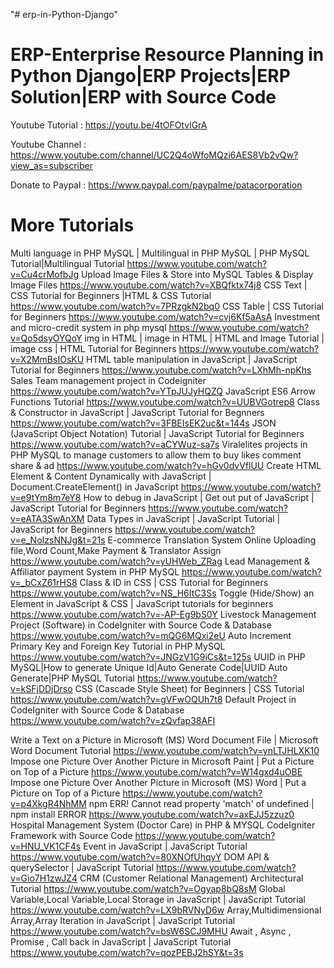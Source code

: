 "# erp-in-Python-Django" 

ERP-Enterprise Resource Planning in Python Django|ERP Projects|ERP Solution|ERP with Source Code
================================================================================================


Youtube Tutorial : https://youtu.be/4tOFOtvlGrA

Youtube Channel : https://www.youtube.com/channel/UC2Q4oWfoMQzi6AES8Vb2vQw?view_as=subscriber

Donate to Paypal : https://www.paypal.com/paypalme/patacorporation

More Tutorials
===================

Multi language in PHP MySQL | Multilingual in PHP MySQL | PHP MySQL Tutorial|Multilingual  Tutorial 
https://www.youtube.com/watch?v=Cu4crMofbJg 
  Upload Image Files & Store into MySQL Tables & Display Image Files https://www.youtube.com/watch?v=XBQfktx74j8 
  CSS Text | CSS Tutorial for Beginners |HTML & CSS Tutorial https://www.youtube.com/watch?v=7PRzgkN2bq0 
  CSS Table | CSS Tutorial for Beginners 
https://www.youtube.com/watch?v=cvj6Kf5aAsA 
  Investment and micro-credit system in php mysql 
https://www.youtube.com/watch?v=Qo5dsyOYQoY 
  img in HTML | image in HTML | HTML and Image Tutorial | image css | HTML Tutorial for Beginners https://www.youtube.com/watch?v=X2MmBsIOsKU 
  HTML table manipulation in JavaScript | JavaScript Tutorial for Beginners https://www.youtube.com/watch?v=LXhMh-npKhs 
  Sales Team management project in Codeigniter 
https://www.youtube.com/watch?v=YTpJUJyHQZQ 
  JavaScript ES6 Arrow Functions Tutorial 
https://www.youtube.com/watch?v=UUBVGotrep8 
  Class & Constructor in JavaScript | JavaScript Tutorial for Begnners https://www.youtube.com/watch?v=3FBEIsEK2uc&t=144s 
  JSON (JavaScript Object Notation) Tutorial | JavaScript Tutorial for Beginners https://www.youtube.com/watch?v=aCYWuz-sa7s 
  Viralelites projects  in PHP MySQL to manage customers to allow them to buy likes comment share & ad 
https://www.youtube.com/watch?v=hGv0dvVflUU 
  Create HTML Element & Content Dynamically with JavaScript | Document.CreateElement() in JavaScript 
https://www.youtube.com/watch?v=e9tYm8m7eY8 
  How to debug in JavaScript | Get out put of JavaScript  | JavaScript Tutorial for Beginners https://www.youtube.com/watch?v=eATA3SwAnXM 
  Data Types in JavaScript | JavaScript Tutorial | JavaScript for Beginners https://www.youtube.com/watch?v=e_NoIzsNNJg&t=21s 
  E-commerce Translation System Online Uploading file,Word Count,Make Payment & Translator Assign https://www.youtube.com/watch?v=yUHWeb_ZRag 
  Lead Management & Affiliator payment System in PHP MySQL 
https://www.youtube.com/watch?v=_bCxZ61rHS8 
  Class & ID in CSS | CSS Tutorial for Beginners 
https://www.youtube.com/watch?v=NS_H6ItC3Ss 
  Toggle (Hide/Show) an Element in JavaScript & CSS | JavaScript  tutorials for beginners https://www.youtube.com/watch?v=-AP-Eg9bS0Y 
  Livestock Management Project (Software) in CodeIgniter with Source Code & Database https://www.youtube.com/watch?v=mQG6MQxi2eU 
  Auto Increment Primary Key and Foreign Key Tutorial in PHP MySQL https://www.youtube.com/watch?v=JNGzV1G9iCs&t=125s 
  UUID in PHP MySQL|How to generate Unique Id|Auto Generate Code|UUID Auto Generate|PHP MySQL Tutorial https://www.youtube.com/watch?v=kSFjDDjDrso 
  CSS (Cascade Style Sheet) for Beginners | CSS Tutorial 
https://www.youtube.com/watch?v=gVFwOQUh7t8 
  Default Project in CodeIgniter  with Source Code & Database 
https://www.youtube.com/watch?v=zQvfap38AFI 
  
Write  a Text on a Picture in Microsoft (MS) Word Document File  | Microsoft Word Document Tutorial
https://www.youtube.com/watch?v=ynLTJHLXK10 
  Impose one Picture Over Another Picture in Microsoft Paint | Put a Picture on Top of a Picture https://www.youtube.com/watch?v=W14gxd4uOBE 
  Impose one Picture Over Another Picture in Microsoft (MS) Word | Put a Picture on Top of a Picture https://www.youtube.com/watch?v=p4XkgR4NhMM 
  npm ERR! Cannot read property 'match' of undefined | npm install  ERROR https://www.youtube.com/watch?v=axEJJ5zzuz0 
  Hospital Management System (Doctor Care) in PHP & MYSQL CodeIgniter Framework with Source Code https://www.youtube.com/watch?v=HNU_VK1CF4s 
  Event in JavaScript | JavaScript Tutorial 
https://www.youtube.com/watch?v=80XNOfUhqyY 
  DOM API & querySelector | JavaScript Tutorial 
https://www.youtube.com/watch?v=Gio7H1zwJZ4 
  CRM (Customer Relational Management) Architectural Tutorial 
https://www.youtube.com/watch?v=Ogyap8bQ8sM 
  Global Variable,Local Variable,Local Storage in JavaScript | JavaScript Tutorial 
https://www.youtube.com/watch?v=LX9bRVNyD6w 
  Array,Multidimensional Array,Array Iteration in JavaScript | JavaScript Tutorial 
https://www.youtube.com/watch?v=bsW6SCJ9MHU 
  Await , Async , Promise , Call back in JavaScript | JavaScript Tutorial 
https://www.youtube.com/watch?v=qozPEBJ2hSY&t=3s
